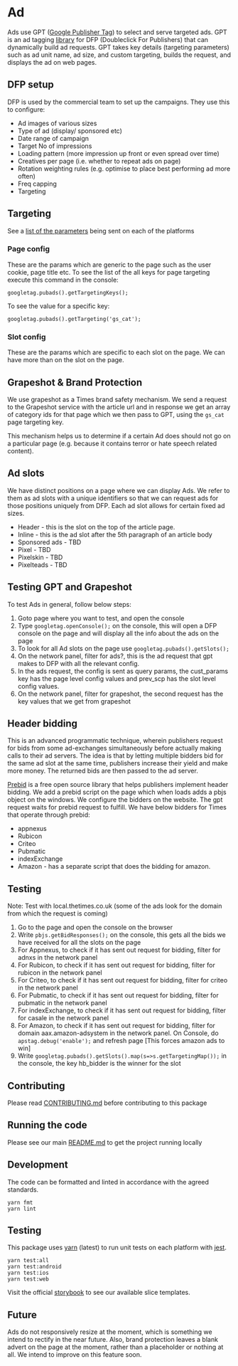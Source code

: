 # Ad

Ads use GPT
([Google Publisher Tag](https://developers.google.com/doubleclick-gpt/)) to
select and serve targeted ads. GPT is an ad tagging
[library](https://developers.google.com/doubleclick-gpt/reference) for DFP
(Doubleclick For Publishers) that can dynamically build ad requests. GPT takes
key details (targeting parameters) such as ad unit name, ad size, and custom
targeting, builds the request, and displays the ad on web pages.

## DFP setup

DFP is used by the commercial team to set up the campaigns. They use this to configure:

* Ad images of various sizes
* Type of ad (display/ sponsored etc)
* Date range of campaign
* Target No of impressions
* Loading pattern (more impression up front or even spread over time)
* Creatives per page (i.e. whether to repeat ads on page)
* Rotation weighting rules (e.g. optimise to place best performing ad more often)
* Freq capping
* Targeting

## Targeting

See a [list of the parameters](https://docs.google.com/spreadsheets/d/1Fc4dft7q-2SCSM0PV_Xu7lPm82txGUo2SW4dX4B_MkE/edit#gid=2120327720) being sent on each of the platforms

### Page config

These are the params which are generic to the page such as the user cookie, page title etc. To see the list of the all keys for page targeting execute this command in the console:

```
googletag.pubads().getTargetingKeys();
```

To see the value for a specific key:

```
googletag.pubads().getTargeting('gs_cat');
```

### Slot config

These are the params which are specific to each slot on the page. We can have more than on the slot on the page.

## Grapeshot & Brand Protection

We use grapeshot as a Times brand safety mechanism. We send a request to the Grapeshot service with the article url and in response we get an array of category ids for that page which we then pass to GPT, using the `gs_cat` page targeting key.

This mechanism helps us to determine if a certain Ad does should not go on a particular page (e.g. because it contains terror or hate speech related content).

## Ad slots

We have distinct positions on a page where we can display Ads. We refer to them as ad slots with a unique identifiers so that we can request ads for those positions uniquely from DFP. Each ad slot allows for certain fixed ad sizes. 

* Header - this is the slot on the top of the article page.
* Inline - this is the ad slot after the 5th paragraph of an article body
* Sponsored ads - TBD
* Pixel - TBD
* Pixelskin - TBD
* Pixelteads - TBD

## Testing GPT and Grapeshot

To test Ads in general, follow below steps:

1. Goto page where you want to test, and open the console 
2. Type `googletag.openConsole();` on the console, this will open a DFP console on the page and will display all the info about the ads on the page
3. To look for all Ad slots on the page use `googletag.pubads().getSlots();`
4. On the network panel, filter for ads?, this is the ad request that gpt makes to DFP with all the relevant config.
5. In the ads request, the config is sent as query params, the cust_params key has the page level config values and prev_scp has the slot level config values.
6. On the network panel, filter for grapeshot, the second request has the key values that we get from grapeshot

## Header bidding

This is an advanced programmatic technique, wherein publishers request for bids from some ad-exchanges simultaneously before actually making calls to their ad servers. The idea is that by letting multiple bidders bid for the same ad slot at the same time, publishers increase their yield and make more money. The returned bids are then passed to the ad server.

[Prebid](http://prebid.org/) is a free open source library that helps publishers implement header bidding. We add a prebid script on the page which when loads adds a pbjs object on the windows. We configure the bidders on the website. The gpt request waits for prebid request to fulfill. We have below bidders for Times that operate through prebid:

* appnexus
* Rubicon
* Criteo
* Pubmatic
* indexExchange
* Amazon - has a separate script that does the bidding for amazon.

## Testing

Note: Test with local.thetimes.co.uk (some of the ads look for the domain from which the request is coming)

1. Go to the page and open the console on the browser
2. Write `pbjs.getBidResponses();` on the console, this gets all the bids we have received for all the slots on the page
3. For Appnexus, to check if it has sent out request for bidding, filter for adnxs in the network panel
4. For Rubicon, to check if it has sent out request for bidding, filter for rubicon in the network panel
5. For Criteo, to check if it has sent out request for bidding, filter for criteo in the network panel
6. For Pubmatic, to check if it has sent out request for bidding, filter for pubmatic in the network panel
7. For indexExchange, to check if it has sent out request for bidding, filter for casale in the network panel
8. For Amazon, to check if it has sent out request for bidding, filter for domain aax.amazon-adsystem in the network panel. On Console, do `apstag.debug('enable');` and refresh page [This forces amazon ads to win]
9. Write `googletag.pubads().getSlots().map(s=>s.getTargetingMap());` in the console, the key hb_bidder is the winner for the slot

## Contributing

Please read [CONTRIBUTING.md](./CONTRIBUTING.md) before contributing to this
package

## Running the code

Please see our main [README.md](../README.md) to get the project running locally

## Development

The code can be formatted and linted in accordance with the agreed standards.

```
yarn fmt
yarn lint
```

## Testing

This package uses [yarn](https://yarnpkg.com) (latest) to run unit tests on each
platform with [jest](https://facebook.github.io/jest/).

```
yarn test:all
yarn test:android
yarn test:ios
yarn test:web
```

Visit the official
[storybook](http://components.thetimes.co.uk/?selectedKind=Primitives%2FSlice&selectedStory=Default%20template%20with%20one%20item&full=0&addons=1&stories=1&panelRight=0&addonPanel=storybooks%2Fstorybook-addon-knobs)
to see our available slice templates.

## Future

Ads do not responsively resize at the moment, which is something we intend to
rectify in the near future. Also, brand protection leaves a blank advert on the
page at the moment, rather than a placeholder or nothing at all. We intend to
improve on this feature soon.
